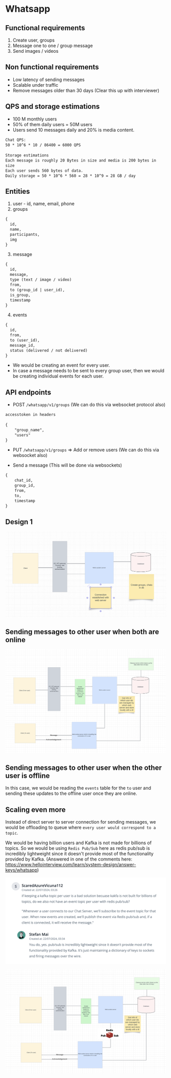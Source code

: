 # Whatsapp
## Functional requirements
1. Create user, groups
2. Message one to one / group message
3. Send images / videos

## Non functional requirements
- Low latency of sending messages
- Scalable under traffic
- Remove messages older than 30 days (Clear this up with interviewer)

## QPS and storage estimations
- 100 M monthly users
- 50% of them daily users = 50M users
- Users send 10 messages daily and 20% is media content.
```
Chat QPS:
50 * 10^6 * 10 / 86400 = 6000 QPS

Storage estimations
Each message is roughly 20 Bytes in size and media is 200 bytes in size
Each user sends 560 bytes of data.
Daily storage = 50 * 10^6 * 560 = 28 * 10^9 = 28 GB / day
```

## Entities

1. user - id, name, email, phone
2. groups
```
{
  id,
  name,
  participants,
  img
}
```

3. message
```
{
  id,
  message,
  type (text / image / video)
  from,
  to (group_id | user_id),
  is_group,
  timestamp
}
```

4. events
```
{
  id,
  from,
  to (user_id),
  message_id,
  status (delivered / not delivered)
}
```

- We would be creating an event for every user.
- In case a message needs to be sent to every group user, then we would be creating individual events for each user.


## API endpoints
- POST `/whatsapp/v1/groups` (We can do this via websocket protocol also)
```
accesstoken in headers

{
    "group_name",
    "users"
}
```

- PUT `/whatsapp/v1/groups` => Add or remove users (We can do this via websocket also)

- Send a message (This will be done via websockets)
```
{
    chat_id,
    group_id,
    from,
    to,
    timestamp
}
```

## Design 1
![HLD_1](images/HLD_1.png)

## Sending messages to other user when both are online
![HLD_2](images/HLD_2.png)

## Sending messages to other user when the other user is offline
In this case, we would be reading the `events` table for the `to` user and sending these updates to the offline user once they are online.

## Scaling even more
Instead of direct server to server connection for sending messages, we would be offloading to queue where `every user would correspond to a topic`. 

We would be having billion users and Kafka is not made for billions of topics. So we would be using `Redis Pub/Sub` here as redis pub/sub is incredibly lightweight since it doesn't provide most of the functionality provided by Kafka. (Answered in one of the comments here: https://www.hellointerview.com/learn/system-design/answer-keys/whatsapp)

![Doubt](images/doubt.png)

![HLD_3](./images/HLD_3.png)



